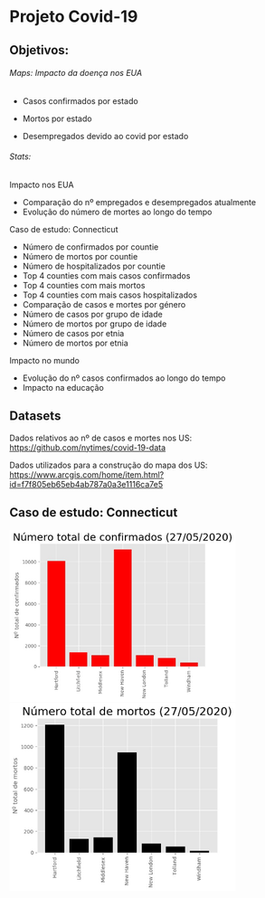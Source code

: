 # Projeto Covid-19
## Objetivos:

###### Maps: Impacto da doença nos EUA
- Casos confirmados por estado

- Mortos por estado

- Desempregados devido ao covid por estado

###### Stats: 
Impacto nos EUA
 - Comparação do nº empregados e desempregados atualmente
 - Evolução do número de mortes ao longo do tempo
 
Caso de estudo: Connecticut

- Número de confirmados por countie
- Número de mortos por countie
- Número de hospitalizados por countie
- Top 4 counties com mais casos confirmados
- Top 4 counties com mais mortos
- Top 4 counties com mais casos hospitalizados
- Comparação de casos e mortes por género
- Número de casos por grupo de idade
- Número de mortos por grupo de idade
- Número de casos por etnia
- Número de mortos por etnia

Impacto no mundo
 - Evolução do nº casos confirmados ao longo do tempo
 - Impacto na educação




## Datasets

Dados relativos ao nº de casos e mortes nos US: https://github.com/nytimes/covid-19-data

Dados utilizados para a construção do mapa dos US: https://www.arcgis.com/home/item.html?id=f7f805eb65eb4ab787a0a3e1116ca7e5

## Caso de estudo: Connecticut

<img src="https://github.com/mariana83222/Epidemiologia/blob/master/Projeto%20Covid-19/Figuras/confirmados.jpg" width="400"> <img src="https://github.com/mariana83222/Epidemiologia/blob/master/Projeto%20Covid-19/Figuras/mortos.jpg" width="400">


